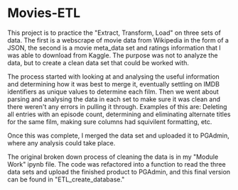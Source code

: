 # Movies-ETL

This project is to practice the "Extract, Transform, Load" on three sets of data. The first is a webscrape of movie data from Wikipedia in the form of a JSON, the second is a movie meta_data set and ratings information that I was able to download from Kaggle. The purpose was not to analyze the data, but to create a clean data set that could be worked with.

The process started with looking at and analysing the useful information and determining how it was best to merge it, eventually settling on IMDB identifiers as unique values to determine each film. Then we went about parsing and analysing the data in each set to make sure it was clean and there weren't any errors in pulling it through. 
Examples of this are: Deleting all entries with an episode count, determining and eliminating alternate titles for the same film, making sure columns had squivilent formatting, etc. 

Once this was complete, I merged the data set and uploaded it to PGAdmin, where any analysis could take place.

The original broken down process of cleaning the data is in my "Module Work" ipynb file. The code was refactored into a function to read the three data sets and upload the finished product to PGAdmin, and this final version can be found in "ETL_create_database."
